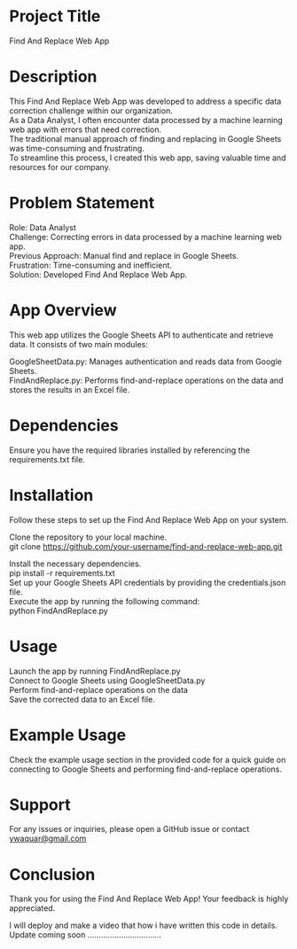 # Project Title
Find And Replace Web App

# Description
This Find And Replace Web App was developed to address a specific data correction challenge within our organization.  
As a Data Analyst, I often encounter data processed by a machine learning web app with errors that need correction.  
The traditional manual approach of finding and replacing in Google Sheets was time-consuming and frustrating.  
To streamline this process, I created this web app, saving valuable time and resources for our company.  

# Problem Statement
Role: Data Analyst  
Challenge: Correcting errors in data processed by a machine learning web app.  
Previous Approach: Manual find and replace in Google Sheets.  
Frustration: Time-consuming and inefficient.  
Solution: Developed Find And Replace Web App.  

# App Overview
This web app utilizes the Google Sheets API to authenticate and retrieve data. It consists of two main modules:  

GoogleSheetData.py: Manages authentication and reads data from Google Sheets.  
FindAndReplace.py: Performs find-and-replace operations on the data and stores the results in an Excel file.  

# Dependencies  
Ensure you have the required libraries installed by referencing the requirements.txt file.  

# Installation
Follow these steps to set up the Find And Replace Web App on your system.  

Clone the repository to your local machine.  
git clone https://github.com/your-username/find-and-replace-web-app.git  

Install the necessary dependencies.  
pip install -r requirements.txt  
Set up your Google Sheets API credentials by providing the credentials.json file.  
Execute the app by running the following command:  
python FindAndReplace.py  

# Usage
Launch the app by running FindAndReplace.py  
Connect to Google Sheets using GoogleSheetData.py  
Perform find-and-replace operations on the data  
Save the corrected data to an Excel file.  

# Example Usage
Check the example usage section in the provided code for a quick guide on connecting to Google Sheets and performing find-and-replace operations.

# Support
For any issues or inquiries, please open a GitHub issue or contact ywaquar@gmail.com

# Conclusion
Thank you for using the Find And Replace Web App! Your feedback is highly appreciated.

I will deploy and make a video that how i have written this code in details.  
Update coming soon .................................
